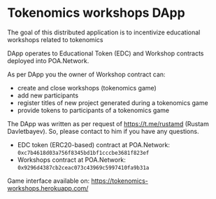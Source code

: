 # Tokenomics workshops DApp

The goal of this distributed application is to incentivize educational workshops related to tokenomics

DApp operates to Educational Token (EDC) and Workshop contracts deployed into POA.Network.

As per DApp you the owner of Workshop contract can:
* create and close workshops (tokenomics game)
* add new participants
* register titles of new project generated during a tokenomics game
* provide tokens to participants of a tokenomics game

The DApp was written as per request of https://t.me/rustamd (Rustam Davletbayev). So, please contact to him if you have any questions.

* EDC token (ERC20-based) contract at POA.Network: `0xc7b4618d03a756f8345bd1bf1cccbe3681f823ef`
* Workshops contract at POA.Network: `0x9296d4387cb2ceac073c43969c5997410fa9b31a`

Game interface available on: https://tokenomics-workshops.herokuapp.com/
